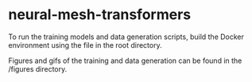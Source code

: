 # neural-mesh-transformers

To run the training models and data generation scripts, build the Docker environment using the file in the root directory.

Figures and gifs of the training and data generation can be found in the /figures directory.